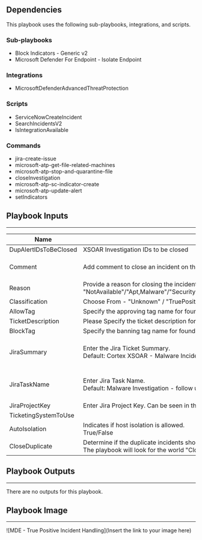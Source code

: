 

## Dependencies
This playbook uses the following sub-playbooks, integrations, and scripts.

### Sub-playbooks
* Block Indicators - Generic v2
* Microsoft Defender For Endpoint - Isolate Endpoint

### Integrations
* MicrosoftDefenderAdvancedThreatProtection

### Scripts
* ServiceNowCreateIncident
* SearchIncidentsV2
* IsIntegrationAvailable

### Commands
* jira-create-issue
* microsoft-atp-get-file-related-machines
* microsoft-atp-stop-and-quarantine-file
* closeInvestigation
* microsoft-atp-sc-indicator-create
* microsoft-atp-update-alert
* setIndicators

## Playbook Inputs
---

| **Name** | **Description** | **Default Value** | **Required** |
| --- | --- | --- | --- |
| DupAlertIDsToBeClosed | XSOAR Investigation IDs to be closed  |  | Optional |
| Comment | Add comment to close an incident on the Microsoft Defender For Endpoint side | XSOAR Incident #${incident.id} | Optional |
| Reason | Provide a reason for closing the incident. Please choose on of the following suggestions:<br/>"NotAvailable"/"Apt,Malware"/"SecurityPersonnel"/"SecurityTesting"/"UnwantedSoftware"/"Other" |  | Optional |
| Classification | Choose From - "Unknown" / "TruePositive" / "FalsePositive" |  | Optional |
| AllowTag | Specify the approving tag name for found indicators. |  | Optional |
| TicketDescription | Please Specify the ticket description for this section  |  | Optional |
| BlockTag | Specify the banning tag name for founded indicators. |  | Optional |
| JiraSummary | Enter the Jira Ticket Summary.<br/>Default: Cortex XSOAR - Malware Incident - \#$\{incident.id\} | Cortex XSOAR - Malware Incident - #${incident.id} | Optional |
| JiraTaskName | Enter Jira Task Name.<br/>Default: Malware Investigation - follow up \#$\{incident.id\} | Malware Investigation - follow up #${incident.id} | Optional |
| JiraProjectKey | Enter Jira Project Key. Can be seen in the Jira Project information.<br/> |  | Optional |
| TicketingSystemToUse |  |  | Optional |
| AutoIsolation | Indicates if host isolation is allowed.<br/>True/False |  | Optional |
| CloseDuplicate | Determine if the duplicate incidents should be closed as well in Microsoft Defender Instance.<br/>The playbook will look for the world "Close" in this input. |  | Optional |

## Playbook Outputs
---
There are no outputs for this playbook.

## Playbook Image
---
![MDE - True Positive Incident Handling](Insert the link to your image here)